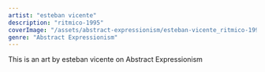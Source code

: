 ```yaml
---
artist: "esteban vicente"
description: "ritmico-1995"
coverImage: "/assets/abstract-expressionism/esteban-vicente_ritmico-1995.jpg"
genre: "Abstract Expressionism"
---
```

This is an art by esteban vicente on Abstract Expressionism

